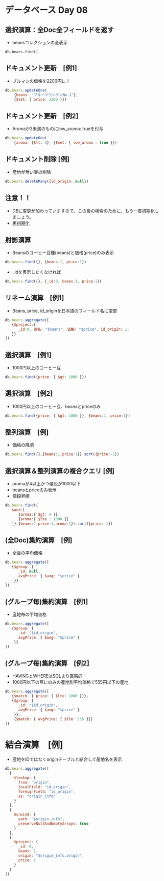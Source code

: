 # データベース Day 08

## 選択演算：全Doc全フィールドを返す

* beansコレクションの全表示

```Cypher
db.beans.find()
```

## ドキュメント更新　[例1]

* ブルマンの価格を2200円に！

```javascript
db.beans.updateOne(
	{beans: "ブルーマウンテンNo.1"},
	{$set: { price: 2200 }})
```

## ドキュメント更新　[例2]

* Aromaが3未満のものにlow_aroma: trueを付与

```javascript
db.beans.updateOne(
	{aroma: {$lt: 3}, {$set: { low_aroma : true }})
```

## ドキュメント削除 [例]

* 産地が無い豆の削除

```javascript
db.beans.deleteMany({id_origin: null})
```

## 注意！！

* DBに変更が加わっていますので、この後の検索のために、もう一度初期化しましょう。
* [再初期化](init.md)

## 射影演算

* Beansのコーヒー豆種(beans)と価格(price)のみ表示

```javascript
db.beans.find({}, {beans:1, price:1})
```

* _idを表示したくなければ

```javascript
db.beans.find({}, {_id:0, beans:1, price:1})
```

## リネーム演算　[例1]

* Beans, price, id_originを日本語のフィールド名に変更

```javascript
db.beans.aggregate([
   {$project:{
      _id:0, 豆名: "$beans", 価格: "$price", id_origin: 1,
   }}
])
```

## 選択演算　[例1]

* 1000円以上のコーヒー豆

```javascript
db.beans.find({price: { $gt: 1000 }})
```

## 選択演算　[例2]

* 1000円以上のコーヒー豆、beansとpriceのみ

```javascript
db.beans.find({price: { $gt: 1000 }}, {beans:1, price:1})
```

## 整列演算　[例]

* 価格の降順

```javascript
db.beans.find({},{beans:1,price:1}).sort({price:-1})
```

## 選択演算＆整列演算の複合クエリ [例]

* aromaが4以上かつ値段が1000以下
* beansとpriceのみ表示
* 値段昇順

```javascript
db.beans.find({
   $and:[
      {aroma:{ $gt: 4 }},
      {aroma:{ $lte : 1000 }}
   ]},{beans:1,price:1,aroma:1}).sort({price:-1})
```

## (全Doc)集約演算　[例]

* 全豆の平均価格

```javascript
db.beans.aggregate([
   {$group: {
      _id: null,
      avgPrice: { $avg: "$price" }
    }}
])
```

## (グループ毎)集約演算　[例1]

* 産地毎の平均価格

```javascript
db.beans.aggregate([
   {$group: {
      _id: "$id_origin", 
      avgPrice: { $avg: "$price" }
    }}
])
```

## (グループ毎)集約演算　[例2]

* HAVINGとWHEREはSQLより直感的
* 1000円以下の豆にのみの産地別平均価格で555円以下の産地

```javascript
db.beans.aggregate([
   {$match: { price: { $lte: 1000 }}},
   {$group: {
      _id: "$id_origin", 
      avgPrice: { $avg: "$price" }
    }},
    {$match: { avgPrice: { $lte: 555 }}} 
])
```

# 結合演算　[例]

* 産地をIDではなくoriginテーブルと結合して産地名を表示

```javascript
db.beans.aggregate([
  {
    $lookup: {
      from: "origin", 
      localField: "id_origin", 
      foreignField: "id_origin",  
      as: "origin_info"
    }
  },
  {
    $unwind: {
      path: "$origin_info",
      preserveNullAndEmptyArrays: true  
    }
  },
  {
    $project: {
      _id: 0,
      beans: 1,
      origin: "$origin_info.origin",
      price: 1
    }
  }
])
```



